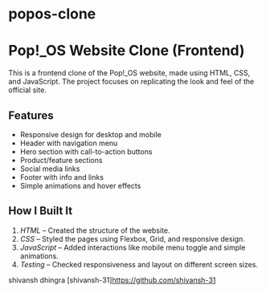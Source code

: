# popos-clone
# Pop!_OS Website Clone (Frontend)

This is a frontend clone of the Pop!_OS website, made using HTML, CSS, and JavaScript. The project focuses on replicating the look and feel of the official site.
## Features
- Responsive design for desktop and mobile  
- Header with navigation menu  
- Hero section with call-to-action buttons  
- Product/feature sections  
- Social media links  
- Footer with info and links  
- Simple animations and hover effects  
## How I Built It
1. *HTML* – Created the structure of the website.  
2. *CSS* – Styled the pages using Flexbox, Grid, and responsive design.  
3. *JavaScript* – Added interactions like mobile menu toggle and simple animations.  
4. *Testing* – Checked responsiveness and layout on different screen sizes.  

shivansh dhingra [shivansh-31]https://github.com/shivansh-31
